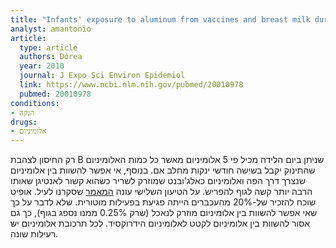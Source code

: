 ```yaml
---
title: "Infants' exposure to aluminum from vaccines and breast milk during the first 6 months"
analyst: amantonio
article:
  type: article
  authors: Dórea
  year: 2010
  journal: J Expo Sci Environ Epidemiol
  link: https://www.ncbi.nlm.nih.gov/pubmed/20010978
  pubmed: 20010978
conditions:
- הנקה
drugs:
- אלומיניום
---
```


רק החיסון לצהבת B שניתן ביום הלידה מכיל פי 5 אלומיניום מאשר כל כמות האלומיניום שהתינוק יקבל בשישה חודשי ינקות מחלב אם. בנוסף, אי אפשר להשוות בין אלומיניום שנצרך דרך הפה ואלומיניום כאלג'ובנט שמוזרק לשריר כשהוא קשור לאנטיגן שאותו הרבה יותר קשה לגוף להפריש.
על הטיעון השלישי עונה [המאמר](https://www.ncbi.nlm.nih.gov/pubmed/21568886) שסקרנו לעיל. אופיט שוכח להזכיר של-20% מהעכברים הייתה פגיעת בפעילות מוטורית. שלא לדבר על כך שאי אפשר להשוות בין אלומיניום מוזרק לנאכל (שרק 0.25% ממנו נספג בגוף), כך גם אסור להשוות בין אלומיניום לקטט לאלומיניום הידרוקסיד. לכל תרכובת אלומיניום יש רעילות שונה.
